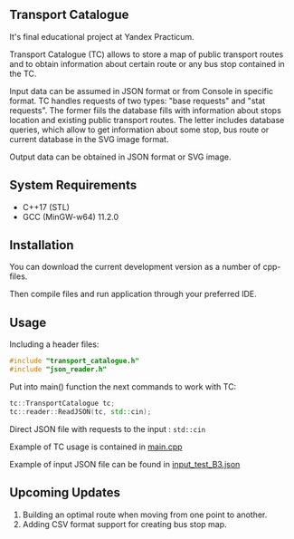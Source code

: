Transport Catalogue
---------------------------------------------------
It's final educational project at Yandex Practicum.

Transport Catalogue (TC) allows to store a map of public transport routes 
and to obtain information about certain route or any bus stop contained in the TC.

Input data can be assumed in JSON format or from Console in specific format.
TC handles requests of two types: "base requests" and "stat requests".
The former fiils the database fills with information about stops location
and existing public transport routes. The letter includes database queries,
which allow to get information about some stop, bus route or current database 
in the SVG image format.

Output data can be obtained in JSON format or SVG image.


System Requirements
---------------------------------------------------
* C++17 (STL)
* GCC (MinGW-w64) 11.2.0   


Installation
---------------------------------------------------
You can download the current development version as a number of cpp-files. 

Then compile files and run application through your preferred IDE.

Usage
---------------------------------------------------
Including a header files:
```c++
#include "transport_catalogue.h"
#include "json_reader.h"
```
Put into main() function the next commands to work with TC:
```c++
tc::TransportCatalogue tc;
tc::reader::ReadJSON(tc, std::cin);
```
Direct JSON file with requests to the input : `std::cin`

Example of TC usage is contained in 
[main.cpp](https://github.com/18thday/cpp-transport-catalogue/blob/main/transport-catalogue/main.cpp)

Example of input JSON file can be found in 
[input_test_B3.json](https://github.com/18thday/cpp-transport-catalogue/blob/main/input_test_B3.json)


Upcoming Updates
---------------------------------------------------
1. Building an optimal route when moving from one point to another.
2. Adding CSV format support for creating bus stop map.
